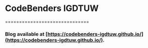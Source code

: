# CodeBenders IGDTUW
==============================
### Blog available at [https://codebenders-igdtuw.github.io/](https://codebenders-igdtuw.github.io/).
